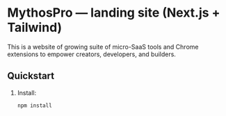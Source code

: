 # MythosPro — landing site (Next.js + Tailwind)
This is a website of growing suite of micro-SaaS tools and Chrome extensions to empower creators, developers, and builders.

## Quickstart

1. Install:
   ```bash
   npm install

